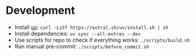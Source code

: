 # Development

- Install [uv](https://docs.astral.sh/uv/): `curl -LsSf https://astral.sh/uv/install.sh | sh`
- Install dependencies: `uv sync --all-extras --dev`
- Use scripts for repo to check if everything works: `./scripts/build.sh`
- Run manual pre-commit: `./scripts/before_commit.sh`
